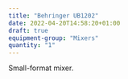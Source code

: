 ```yaml
---
title: "Behringer UB1202"
date: 2022-04-20T14:58:20+01:00
draft: true
equipment-group: "Mixers"
quantity: "1"
---
```


Small-format mixer.